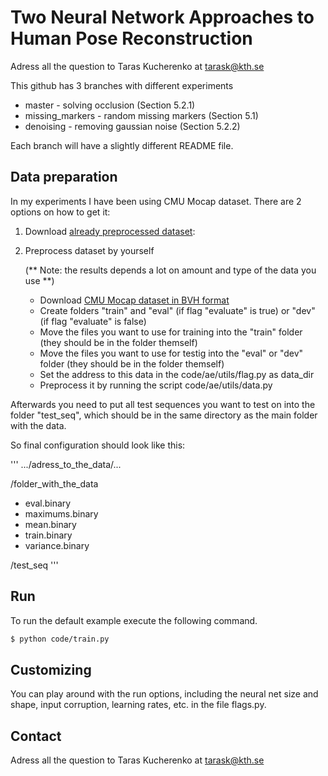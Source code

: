 # Two Neural Network Approaches to Human Pose Reconstruction

Adress all the question to Taras Kucherenko at tarask@kth.se

This github has 3 branches with different experiments

- master          - solving occlusion (Section 5.2.1)
- missing_markers - random missing markers (Section 5.1)
- denoising       - removing gaussian noise (Section 5.2.2)

Each branch will have a slightly different README file.

## Data preparation

In my experiments I have been using CMU Mocap dataset. There are 2 options on how to get it:

1. Download [already preprocessed dataset](https://www.dropbox.com/s/8y932cbfjghzbpy/10k_64L.tar?dl=0):



2. Preprocess dataset by yourself

    (** Note: the results depends a lot on amount and type of the data you use **)

   - Download [CMU Mocap dataset in BVH format](https://sites.google.com/a/cgspeed.com/cgspeed/motion-capture/daz-friendly-release)
   - Create folders "train" and "eval" (if flag "evaluate" is true) or "dev" (if flag "evaluate" is false)
   - Move the files you want to use for training into the "train" folder (they should be in the folder themself)
   - Move the files you want to use for testig into the "eval" or "dev" folder (they should be in the folder themself)
   - Set the address to this data in the code/ae/utils/flag.py as data_dir
   - Preprocess it by running the script code/ae/utils/data.py

Afterwards you need to put all test sequences you want to test on into the folder "test_seq", which should be in the same directory as the main folder with the data.

So final configuration should look like this:

'''
.../adress_to_the_data/...

/folder_with_the_data
- eval.binary
- maximums.binary
- mean.binary
- train.binary
- variance.binary

/test_seq
'''
  

## Run
To run the default example execute the following command. 

```bash
$ python code/train.py
```

## Customizing
You can play around with the run options, including the neural net size and shape, input corruption, learning rates, etc. in the file flags.py.

## Contact

Adress all the question to Taras Kucherenko at tarask@kth.se
